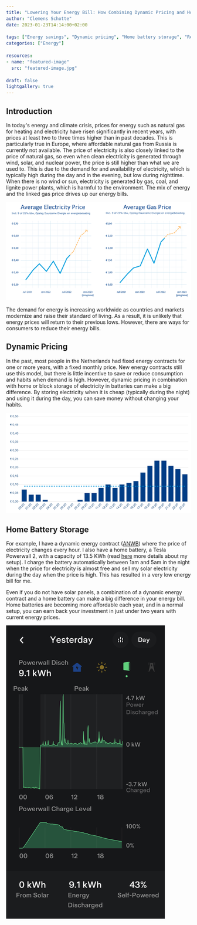```yaml
---
title: "Lowering Your Energy Bill: How Combining Dynamic Pricing and Home Battery Storage Can Save You Money"
author: "Clemens Schotte"
date: 2023-01-23T14:14:00+02:00

tags: ["Energy savings", "Dynamic pricing", "Home battery storage", "Renewable energy sources"]
categories: ["Energy"]

resources:
- name: "featured-image"
  src: "featured-image.jpg"

draft: false
lightgallery: true
---
```


## Introduction

In today's energy and climate crisis, prices for energy such as natural gas for heating and electricity have risen significantly in recent years, with prices at least two to three times higher than in past decades. This is particularly true in Europe, where affordable natural gas from Russia is currently not available. The price of electricity is also closely linked to the price of natural gas, so even when clean electricity is generated through wind, solar, and nuclear power, the price is still higher than what we are used to. This is due to the demand for and availability of electricity, which is typically high during the day and in the evening, but low during nighttime. When there is no wind or sun, electricity is generated by gas, coal, and lignite power plants, which is harmful to the environment. The mix of energy and the linked gas price drives up our energy bills.

![pricing](pricing.png)

The demand for energy is increasing worldwide as countries and markets modernize and raise their standard of living. As a result, it is unlikely that energy prices will return to their previous lows. However, there are ways for consumers to reduce their energy bills.

## Dynamic Pricing

In the past, most people in the Netherlands had fixed energy contracts for one or more years, with a fixed monthly price. New energy contracts still use this model, but there is little incentive to save or reduce consumption and habits when demand is high. However, dynamic pricing in combination with home or block storage of electricity in batteries can make a big difference. By storing electricity when it is cheap (typically during the night) and using it during the day, you can save money without changing your habits.

![price of electricity](price_of_electricity.png)

## Home Battery Storage

For example, I have a dynamic energy contract ([ANWB](https://www.anwb.nl/huis/energie)) where the price of electricity changes every hour. I also have a home battery, a Tesla Powerwall 2, with a capacity of 13.5 KWh (read [here](/my-solar-energy-and-tesla-powerwall-2-setup/) more details about my setup). I charge the battery automatically between 1am and 5am in the night when the price for electricity is almost free and sell my solar electricity during the day when the price is high. This has resulted in a very low energy bill for me.

Even if you do not have solar panels, a combination of a dynamic energy contract and a home battery can make a big difference in your energy bill. Home batteries are becoming more affordable each year, and in a normal setup, you can earn back your investment in just under two years with current energy prices.

![home battery storage](powerwall.png)